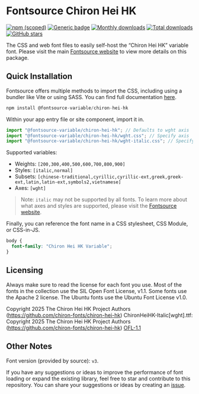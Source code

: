 # Fontsource Chiron Hei HK

[![npm (scoped)](https://img.shields.io/npm/v/@fontsource-variable/chiron-hei-hk?color=brightgreen)](https://www.npmjs.com/package/@fontsource-variable/chiron-hei-hk) [![Generic badge](https://img.shields.io/badge/fontsource-passing-brightgreen)](https://github.com/fontsource/fontsource) [![Monthly downloads](https://badgen.net/npm/dm/@fontsource-variable/chiron-hei-hk)](https://github.com/fontsource/fontsource) [![Total downloads](https://badgen.net/npm/dt/@fontsource-variable/chiron-hei-hk)](https://github.com/fontsource/fontsource) [![GitHub stars](https://img.shields.io/github/stars/fontsource/fontsource.svg?style=social&label=Star)](https://github.com/fontsource/fontsource/stargazers)

The CSS and web font files to easily self-host the “Chiron Hei HK” variable font. Please visit the main [Fontsource website](https://fontsource.org/fonts/chiron-hei-hk) to view more details on this package.

## Quick Installation

Fontsource offers multiple methods to import the CSS, including using a bundler like Vite or using SASS. You can find full documentation [here](https://fontsource.org/docs/getting-started/introduction).

```javascript
npm install @fontsource-variable/chiron-hei-hk
```

Within your app entry file or site component, import it in.

```javascript
import "@fontsource-variable/chiron-hei-hk"; // Defaults to wght axis
import "@fontsource-variable/chiron-hei-hk/wght.css"; // Specify axis
import "@fontsource-variable/chiron-hei-hk/wght-italic.css"; // Specify axis and style
```

Supported variables:
- Weights: `[200,300,400,500,600,700,800,900]`
- Styles: `[italic,normal]`
- Subsets: `[chinese-traditional,cyrillic,cyrillic-ext,greek,greek-ext,latin,latin-ext,symbols2,vietnamese]`
- Axes: `[wght]`

> Note: `italic` may not be supported by all fonts. To learn more about what axes and styles are supported, please visit the [Fontsource website](https://fontsource.org/fonts/chiron-hei-hk).

Finally, you can reference the font name in a CSS stylesheet, CSS Module, or CSS-in-JS.

```css
body {
  font-family: "Chiron Hei HK Variable";
}
```

## Licensing
Always make sure to read the license for each font you use. Most of the fonts in the collection use the SIL Open Font License, v1.1. Some fonts use the Apache 2 license. The Ubuntu fonts use the Ubuntu Font License v1.0.

Copyright 2025 The Chiron Hei HK Project Authors (https://github.com/chiron-fonts/chiron-hei-hk) ChironHeiHK-Italic[wght].ttf: Copyright 2025 The Chiron Hei HK Project Authors (https://github.com/chiron-fonts/chiron-hei-hk)
[OFL-1.1](https://openfontlicense.org)

## Other Notes
Font version (provided by source): `v3`.

If you have any suggestions or ideas to improve the performance of font loading or expand the existing library, feel free to star and contribute to this repository. You can share your suggestions or ideas by creating an [issue](https://github.com/fontsource/fontsource/issues).